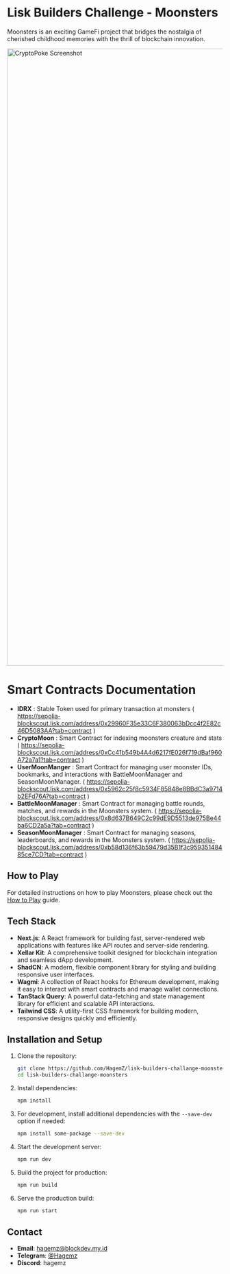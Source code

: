 # Lisk Builders Challenge - Moonsters

Moonsters is an exciting GameFi project that bridges the nostalgia of cherished childhood memories with the thrill of blockchain innovation.

<img width="1440" alt="CryptoPoke Screenshot" src="https://raw.githubusercontent.com/HagemZ/lisk-builders-challange-moonsters/refs/heads/main/moonsters.png" />

# Smart Contracts Documentation

- **IDRX** : Stable Token used for primary transaction at monsters ( https://sepolia-blockscout.lisk.com/address/0x29960F35e33C6F380063bDcc4f2E82c46D5083AA?tab=contract )
- **CryptoMoon** : Smart Contract for indexing moonsters creature and stats ( https://sepolia-blockscout.lisk.com/address/0xCc41b549b4A4d6217fE026f719dBaf960A72a7a1?tab=contract )
- **UserMoonManger** : Smart Contract for managing user moonster IDs, bookmarks, and interactions with BattleMoonManager and SeasonMoonManager. ( https://sepolia-blockscout.lisk.com/address/0x5962c25f8c5934F85848e8BBdC3a9714b2EFd76A?tab=contract )
- **BattleMoonManager** : Smart Contract for managing battle rounds, matches, and rewards in the Moonsters system. ( https://sepolia-blockscout.lisk.com/address/0x8d637B649C2c99dE9D5513de975Be44ba6CD2a5a?tab=contract )
- **SeasonMoonManager** : Smart Contract for managing seasons, leaderboards, and rewards in the Moonsters system. ( https://sepolia-blockscout.lisk.com/address/0xb58d136f63b59479d35B1f3c95935148485ce7CD?tab=contract )

## How to Play
For detailed instructions on how to play Moonsters, please check out the [How to Play](HOW_TO_PLAY.md) guide.

## Tech Stack

- **Next.js**: A React framework for building fast, server-rendered web applications with features like API routes and server-side rendering.
- **Xellar Kit**: A comprehensive toolkit designed for blockchain integration and seamless dApp development.
- **ShadCN**: A modern, flexible component library for styling and building responsive user interfaces.
- **Wagmi**: A collection of React hooks for Ethereum development, making it easy to interact with smart contracts and manage wallet connections.
- **TanStack Query**: A powerful data-fetching and state management library for efficient and scalable API interactions.
- **Tailwind CSS**: A utility-first CSS framework for building modern, responsive designs quickly and efficiently.

## Installation and Setup

1. Clone the repository:
   ```bash
   git clone https://github.com/HagemZ/lisk-builders-challange-moonsters.git
   cd lisk-builders-challange-moonsters
   ```

2. Install dependencies:
   ```bash
   npm install
   ```

3. For development, install additional dependencies with the `--save-dev` option if needed:
   ```bash
   npm install some-package --save-dev
   ```

4. Start the development server:
   ```bash
   npm run dev
   ```

5. Build the project for production:
   ```bash
   npm run build
   ```

6. Serve the production build:
   ```bash
   npm run start
   ```

## Contact

- **Email**: [hagemz@blockdev.my.id](mailto:hagemz@blockdev.my.id)
- **Telegram**: [@Hagemz](https://t.me/Hagemz)
- **Discord**: hagemz
